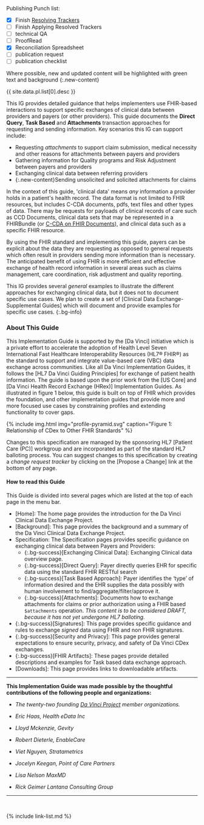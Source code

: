 
<div class="bg-info" markdown="1">
Publishing Punch list:

- [X] Finish [Resolving Trackers](https://jira.hl7.org/secure/Dashboard.jspa?selectPageId=11801)
- [ ] Finish Applying Resolved Trackers
- [ ] technical QA
- [ ] ProofRead
- [X] Reconciliation Spreadsheet
- [ ] publication request
- [ ] publication checklist

Where possible, new and updated content will be highlighted with green text and background
{:.new-content}

{{ site.data.pl.list[0].desc }}

</div>

This IG provides detailed guidance that helps implementers use FHIR-based interactions to support specific exchanges of clinical data between providers and payers (or other providers).  This guide documents the **Direct Query**, **Task Based** and <span markdown="1" class="bg-success">**Attachments** transaction approaches for requesting and sending information</span>. Key scenarios this IG can support include:

 - Requesting *attachments* to support claim submission, medical necessity and other reasons for attachments between payers and providers
 - Gathering information for Quality programs and Risk Adjustment between payers and providers
 - Exchanging clinical data between referring providers
 - {:.new-content}Sending unsolicited and solicited attachments for claims

<span markdown="1" class="bg-success">In the context of this guide, 'clinical data' means *any* information a provider holds in a patient's health record.</span> The data format is not limited to FHIR resources, but includes C-CDA documents, pdfs, text files and other types of data. There may be requests for payloads of clinical records of care such as CCD Documents, clinical data sets that may be represented in a FHIRBundle (or [C-CDA on FHIR Documents](http://hl7.org/fhir/us/ccda/)), and clinical data such as a specific FHIR resource.

By using the FHIR standard and implementing this guide, payers can be explicit about the data they are requesting as opposed to general requests which often result in providers sending more information than is necessary. The anticipated benefit of using FHIR is more efficient and effective exchange of health record information in several areas such as claims management, care coordination, risk adjustment and quality reporting.

This IG provides several *general* examples to illustrate the different approaches for exchanging clinical data, but it does not to document specific use cases.  We plan to create a set of [Clinical Data Exchange- Supplemental Guides] which will document and provide examples for specific use cases.
{:.bg-info}

### About This Guide

This Implementation Guide is supported by the [Da Vinci] initiative which is a private effort to accelerate the adoption of Health Level Seven International Fast Healthcare Interoperability Resources (HL7® FHIR®) as the standard to support and integrate value-based care (VBC) data exchange across communities. Like all Da Vinci Implementation Guides, it follows the [HL7 Da Vinci Guiding Principles] for exchange of patient health information.  The guide is based upon the prior work from the [US Core] and [Da Vinci Health Record Exchange (HRex)] Implementation Guides. <span markdown="1" class="bg-success">As illustrated in figure 1 below, this guide is built on top of FHIR which provides the foundation, and other implementation guides that provide more and more focused use cases by constraining profiles and extending functionality to cover gaps.</span>

<div markdown="1" class="new-content">

{% include img.html img="profile-pyramid.svg" caption="Figure 1: Relationship of CDex to Other FHIR Standards" %}

</div>

Changes to this specification are managed by the sponsoring HL7 [Patient Care (PC)] workgroup and are incorporated as part of the standard HL7 balloting process. You can suggest changes to this specification by creating a *change request tracker* by clicking on the [Propose a Change] link at the bottom of any page.

#### How to read this Guide

This Guide is divided into several pages which are listed at the top of each page in the menu bar.

- [Home]\: The home page provides the introduction for the Da Vinci Clinical Data Exchange Project.
- [Background]\: This page provides the background and a summary of the Da Vinci Clinical Data Exchange Project.
- Specification\: The Specification pages provides specific guidance on exchanging clinical data between Payers and Providers:
  - {:.bg-success}[Exchanging Clinical Data]\: Exchanging Clinical data overview page.
  - {:.bg-success}[Direct Query]\: Payer directly queries EHR for specific data using the standard FHIR RESTful search
  - {:.bg-success}[Task Based Approach]\: Payer identifies the ‘type’ of information desired and the EHR supplies the data possibly with human involvement to find/aggregate/filter/approve it.
  - {:.bg-success}[Attachments]\: Documents how to exchange attachments for claims or prior authorization using a FHIR based `$attachments` operation. *This content is to be considered DRAFT, because it has not yet undergone HL7 balloting.*
- {:.bg-success}[Signatures]\: This page provides specific guidance and rules to exchange *signed* data using FHIR and non FHIR signatures.
- {:.bg-success}[Security and Privacy]\: This page provides general expectations to ensure security, privacy, and safety of Da Vinci CDex exchanges.
- {:.bg-success}[FHIR Artifacts]\: These pages provide detailed descriptions and examples for Task based data exchange approach.
- [Downloads]\: This page provides links to downloadable artifacts.

---

**This Implementation Guide was made possible by the thoughtful contributions of the following people and organizations:**

- *The twenty-two founding [Da Vinci Project](http://www.hl7.org/about/davinci/index.cfm?ref=common) member organizations.*

- *Eric Haas, Health eData Inc*
- *Lloyd Mckenzie, Gevity*
- *Robert Dieterle, EnableCare*
- *Viet Nguyen, Stratametrics*
- *Jocelyn Keegan, Point of Care Partners*
- *Lisa Nelson MaxMD*
- *Rick Geimer Lantana Consulting Group*

---

<br />

{% include link-list.md %}
